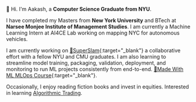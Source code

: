 👋 Hi. I'm Aakash, a **Computer Science Graduate from NYU**.

I have completed my Masters from **New York University** and BTech at **Narsee Monjee Institute of Management Studies**. I am currently a Machine Learning Intern at AI4CE Lab working on mapping NYC for autonomous vehicles.

I am currently working on [📸SuperSlam](https://github.com/adityamwagh/SuperSLAM){:target="_blank"} a collaborative effort with a fellow NYU and CMU graduates. I am also learning to streamline model training, packaging, validation, deployment, and monitoring to run ML projects consistently from end-to-end. [📖Made With ML MLOps Course](https://madewithml.com/){:target="_blank"}. 

Occasionally, I enjoy reading fiction books and invest in equities. Interested in learning [Algorithmic Trading](https://youtu.be/xfzGZB4HhEE?si=BGSL3jKev3ot74EN).